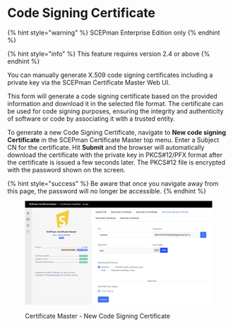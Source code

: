 # Code Signing Certificate

{% hint style="warning" %}
SCEPman Enterprise Edition only
{% endhint %}

{% hint style="info" %}
This feature requires version 2.4 or above
{% endhint %}

You can manually generate X.509 code signing certificates including a private key via the SCEPman Certificate Master Web UI.

This form will generate a code signing certificate based on the provided information and download it in the selected file format. The certificate can be used for code signing purposes, ensuring the integrity and authenticity of software or code by associating it with a trusted entity.&#x20;

To generate a new Code Signing Certificate, navigate to **New code signing Certificate** in the SCEPman Certificate Master top menu. Enter a Subject CN for the certificate. Hit **Submit** and the browser will automatically download the certificate with the private key in PKCS#12/PFX format after the certificate is issued a few seconds later. The PKCS#12 file is encrypted with the password shown on the screen.&#x20;

{% hint style="success" %}
Be aware that once you navigate away from this page, the password will no longer be accessible.
{% endhint %}

<figure><img src="../../.gitbook/assets/image (27).png" alt=""><figcaption><p>Certificate Master - New Code Signing Certificate</p></figcaption></figure>
